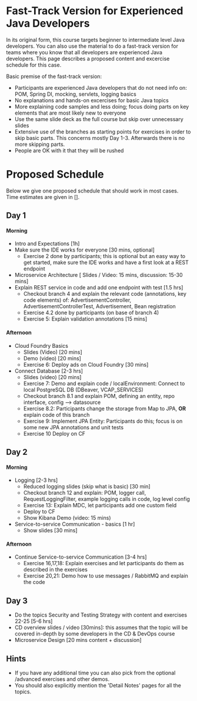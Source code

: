 # Fast-Track Version for Experienced Java Developers

In its original form, this course targets beginner to intermediate level Java developers. You can also use the material to do a fast-track version for teams where you know that all developers are experienced Java developers. This page describes a proposed content and excercise schedule for this case. 

Basic premise of the fast-track version:
* Participants are experienced Java developers that do not need info on: POM, Spring DI, mocking, servlets, logging basics
* No explanations and hands-on excercises for basic Java topics 
* More explaining code samples and less doing; focus doing parts on key elements that are most likely new to everyone
* Use the same slide deck as the full course but skip over unnecessary slides
* Extensive use of the branches as starting points for exercises in order to skip basic parts. This concerns mostly Day 1-3. Afterwards there is no more skipping parts.
* People are OK with it that they will be rushed 

# Proposed Schedule 
Below we give one proposed schedule that should work in most cases. Time estimates are given in [].

## Day 1
#### Morning
* Intro and Expectations [1h]
* Make sure the IDE works for everyone [30 mins, optional]
  * Exercise 2 done by participants; this is optional but an easy way to get started, make sure the IDE works and have a first look at a REST endpoint
* Microservice Architecture [ Slides / Video: 15 mins, discussion: 15-30 mins]
* Explain REST service in code and add one endpoint with test [1.5 hrs]
  * Checkout branch 4 and explain the relevant code (annotations, key code elements) of: AdvertisementController, AdvertisementControllerTest, Advertisement, Bean registration
  * Exercise 4.2 done by participants (on base of branch 4)
  * Exercise 5: Explain validation annotations [15 mins]

#### Afternoon
* Cloud Foundry Basics 
  * Slides (Video) [20 mins]
  * Demo (video) [20 mins]
  * Exercise 6: Deploy ads on Cloud Foundry [30 mins]
* Connect Database [2-3 hrs]
  * Slides (video) [20 mins]
  * Exercise 7: Demo and explain code / localEnvironment: Connect to local PostgreSQL DB  (DBeaver, VCAP_SERVICES)
  * Checkout branch 8.1 and explain POM, defining an entity, repo interface, config --> datasource
  * Exercise 8.2: Participants change the storage from Map to JPA, **OR** explain code of this branch
  * Exercise 9: Implement JPA Entity: Participants do this; focus is on some new JPA annotations and unit tests 
  * Exercise 10 Deploy on CF

## Day 2
#### Morning
* Logging [2-3 hrs]
  * Reduced logging slides (skip what is basic) [30 min]
  * Checkout branch 12 and explain: POM, logger call, RequestLoggingFilter, example logging calls in code, log level config
  * Exercise 13: Explain MDC, let participants add one custom field
  * Deploy to CF 
  * Show Kibana Demo (video: 15 mins)
* Service-to-service Communication - basics [1 hr]
  * Show slides [30 mins]

#### Afternoon
* Continue Service-to-service Communication [3-4 hrs]
  * Exercise 16,17,18: Explain exercises and let participants do them as described in the exercises
  * Exercise 20,21: Demo how to use messages / RabbitMQ and explain the code

## Day 3 
* Do the topics Security and Testing Strategy with content and exercises 22-25  [5-6 hrs]
* CD overview slides / video [30mins]: this assumes that the topic will be covered in-depth by some developers in the CD & DevOps course 
* Microservice Design [20 mins content + discussion]

## Hints
* If you have any additional time you can also pick from the optional /advanced exercises and other demos. 
* You should also explicitly mention the 'Detail Notes' pages for all the topics.


